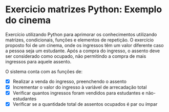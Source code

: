 # Exercicio matrizes Python: Exemplo do cinema

Exercício utilizando Python para aprimorar os conhecimentos utilizando matrizes, condicionais, funções e elementos de repetição.
O exercício proposto foi de um cinema, onde os ingressos têm um valor diferente caso a pessoa seja um estudante. Após a compra do ingresso, o assento deve ser considerado como ocupado, não permitindo a compra de mais ingressos para aquele assento. 

O sistema conta com as funções de:
- [x] Realizar a venda do ingresso, preenchendo o assento
- [x] Incrementar o valor do ingresso à variável de arrecadação total
- [X] Verificar quantos ingressos foram vendidos para estudantes e não-estudantes
- [X] Verificar se a quantidade total de assentos ocupados é par ou ímpar
